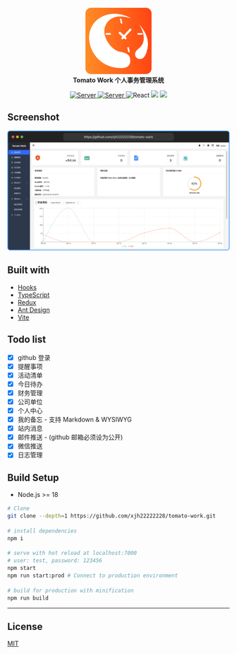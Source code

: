 <p align="center">
  <a href="https://work.xiejiahe.com">
    <img src="public/logo.svg" width="150" />
  </a>
  <br />
  <b>Tomato Work 个人事务管理系统</b>
  <p align="center">
    <a href="https://github.com/xjh22222228/tomato-work-server">
      <img alt="Server" src="https://img.shields.io/static/v1.svg?label=&message=Server&style=flat-square&color=e8883a" />
    </a>
    <a href="https://github.com/xjh22222228/tomato-work-mini">
      <img alt="Server" src="https://img.shields.io/static/v1.svg?label=&message=Mini&style=flat-square&color=07c160" />
    </a>
    <img alt="React" src="https://img.shields.io/static/v1.svg?label=&message=React&style=flat-square&color=61daeb" />
    <img src="https://img.shields.io/github/package-json/v/xjh22222228/tomato-work" />
    <img src="https://img.shields.io/github/license/xjh22222228/tomato-work" />
  </p>
</p>

## Screenshot

![](media/screenshot.png)

## Built with

- [Hooks](https://zh-hans.reactjs.org/docs/hooks-intro.html)
- [TypeScript](https://www.typescriptlang.org/)
- [Redux](https://redux.js.org/tutorials/fundamentals/part-5-ui-react)
- [Ant Design](https://ant.design/docs/react/introduce-cn)
- [Vite](https://vitejs.dev)

## Todo list

- [x] github 登录
- [x] 提醒事项
- [x] 活动清单
- [x] 今日待办
- [x] 财务管理
- [x] 公司单位
- [x] 个人中心
- [x] 我的备忘 - 支持 Markdown & WYSIWYG
- [x] 站内消息
- [x] 邮件推送 - (github 邮箱必须设为公开)
- [x] 微信推送
- [x] 日志管理

## Build Setup

- Node.js >= 18

```bash
# Clone
git clone --depth=1 https://github.com/xjh22222228/tomato-work.git

# install dependencies
npm i

# serve with hot reload at localhost:7000
# user: test, password: 123456
npm start
npm run start:prod # Connect to production environment

# build for production with minification
npm run build
```

---

## License

[MIT](https://opensource.org/licenses/MIT)
